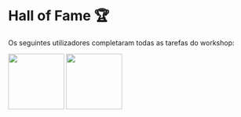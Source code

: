 # Hall of Fame 🏆
Os seguintes utilizadores completaram todas as tarefas do workshop:

[<img src="https://avatars.githubusercontent.com/u/18335360?v=4" height="114px">](https://github.com/omarcostahamido "OCH - CEIS20")
[<img src="https://avatars.githubusercontent.com/u/23738235?v=4" height="114px">](https://github.com/joaquimsantos1978 "Joaquim Santos - Herbarium of the University Coimbra")
